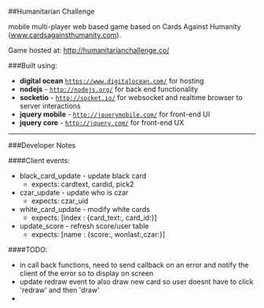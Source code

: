 ##Humanitarian Challenge


mobile multi-player web based game based on Cards Against Humanity (www.cardsagainsthumanity.com).

Game hosted at: http://humanitarianchallenge.co/


###Built using:
  - __digital ocean__ <code>https://www.digitalocean.com/</code> for hosting
  - __nodejs__ - <code>http://nodejs.org/</code> for back end functionality
  - __socketio__ - <code>http://socket.io/</code> for websocket and realtime browser to server interactions
  - __jquery mobile__ - <code>http://jquerymobile.com/</code> for front-end UI
  - __jquery core__ - <code>http://jquery.com/</code> for front-end UX

---

###Developer Notes

####Client events:
  - black_card_update - update black card
    - expects: cardtext, cardid, pick2
  - czar_update - update who is czar
    - expects: czar_uid
  - white_card_update - modify white cards
    - expects: [index : {card_text:, card_id:}]
  - update_score - refresh score/user table
    - expects: [name : {score:, wonlast:,czar:}]

####TODO:
  - in call back functions, need to send callback on an error and notify the client of the error so to display on screen
  - update redraw event to also draw new card so user doesnt have to click 'redraw' and then 'draw'
  -
